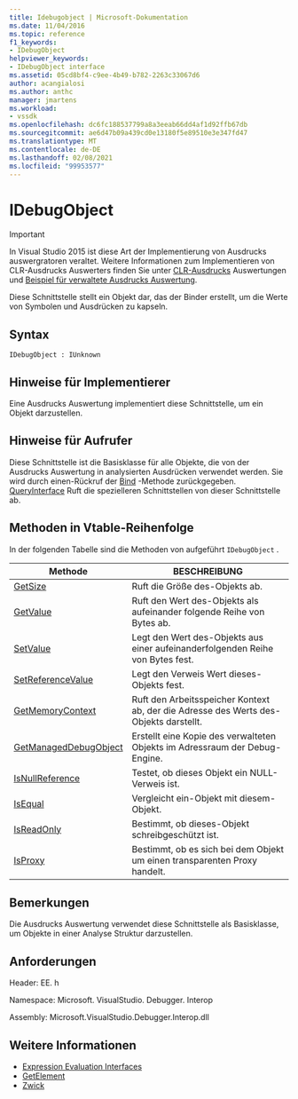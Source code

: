 ```yaml
---
title: Idebugobject | Microsoft-Dokumentation
ms.date: 11/04/2016
ms.topic: reference
f1_keywords:
- IDebugObject
helpviewer_keywords:
- IDebugObject interface
ms.assetid: 05cd8bf4-c9ee-4b49-b782-2263c33067d6
author: acangialosi
ms.author: anthc
manager: jmartens
ms.workload:
- vssdk
ms.openlocfilehash: dc6fc188537799a8a3eeab66dd4af1d92ffb67db
ms.sourcegitcommit: ae6d47b09a439cd0e13180f5e89510e3e347fd47
ms.translationtype: MT
ms.contentlocale: de-DE
ms.lasthandoff: 02/08/2021
ms.locfileid: "99953577"
---
```

# <a name="idebugobject"></a>IDebugObject
> [!IMPORTANT]
> In Visual Studio 2015 ist diese Art der Implementierung von Ausdrucks auswergratoren veraltet. Weitere Informationen zum Implementieren von CLR-Ausdrucks Auswerters finden Sie unter [CLR-Ausdrucks](https://github.com/Microsoft/ConcordExtensibilitySamples/wiki/CLR-Expression-Evaluators) Auswertungen und [Beispiel für verwaltete Ausdrucks Auswertung](https://github.com/Microsoft/ConcordExtensibilitySamples/wiki/Managed-Expression-Evaluator-Sample).

 Diese Schnittstelle stellt ein Objekt dar, das der Binder erstellt, um die Werte von Symbolen und Ausdrücken zu kapseln.

## <a name="syntax"></a>Syntax

```
IDebugObject : IUnknown
```

## <a name="notes-for-implementers"></a>Hinweise für Implementierer
 Eine Ausdrucks Auswertung implementiert diese Schnittstelle, um ein Objekt darzustellen.

## <a name="notes-for-callers"></a>Hinweise für Aufrufer
 Diese Schnittstelle ist die Basisklasse für alle Objekte, die von der Ausdrucks Auswertung in analysierten Ausdrücken verwendet werden. Sie wird durch einen-Rückruf der [Bind](../../../extensibility/debugger/reference/idebugbinder-bind.md) -Methode zurückgegeben. [QueryInterface](/cpp/atl/queryinterface) Ruft die spezielleren Schnittstellen von dieser Schnittstelle ab.

## <a name="methods-in-vtable-order"></a>Methoden in Vtable-Reihenfolge
 In der folgenden Tabelle sind die Methoden von aufgeführt `IDebugObject` .

|Methode|BESCHREIBUNG|
|------------|-----------------|
|[GetSize](../../../extensibility/debugger/reference/idebugobject-getsize.md)|Ruft die Größe des-Objekts ab.|
|[GetValue](../../../extensibility/debugger/reference/idebugobject-getvalue.md)|Ruft den Wert des-Objekts als aufeinander folgende Reihe von Bytes ab.|
|[SetValue](../../../extensibility/debugger/reference/idebugobject-setvalue.md)|Legt den Wert des-Objekts aus einer aufeinanderfolgenden Reihe von Bytes fest.|
|[SetReferenceValue](../../../extensibility/debugger/reference/idebugobject-setreferencevalue.md)|Legt den Verweis Wert dieses-Objekts fest.|
|[GetMemoryContext](../../../extensibility/debugger/reference/idebugobject-getmemorycontext.md)|Ruft den Arbeitsspeicher Kontext ab, der die Adresse des Werts des-Objekts darstellt.|
|[GetManagedDebugObject](../../../extensibility/debugger/reference/idebugobject-getmanageddebugobject.md)|Erstellt eine Kopie des verwalteten Objekts im Adressraum der Debug-Engine.|
|[IsNullReference](../../../extensibility/debugger/reference/idebugobject-isnullreference.md)|Testet, ob dieses Objekt ein NULL-Verweis ist.|
|[IsEqual](../../../extensibility/debugger/reference/idebugobject-isequal.md)|Vergleicht ein-Objekt mit diesem-Objekt.|
|[IsReadOnly](../../../extensibility/debugger/reference/idebugobject-isreadonly.md)|Bestimmt, ob dieses-Objekt schreibgeschützt ist.|
|[IsProxy](../../../extensibility/debugger/reference/idebugobject-isproxy.md)|Bestimmt, ob es sich bei dem Objekt um einen transparenten Proxy handelt.|

## <a name="remarks"></a>Bemerkungen
 Die Ausdrucks Auswertung verwendet diese Schnittstelle als Basisklasse, um Objekte in einer Analyse Struktur darzustellen.

## <a name="requirements"></a>Anforderungen
 Header: EE. h

 Namespace: Microsoft. VisualStudio. Debugger. Interop

 Assembly: Microsoft.VisualStudio.Debugger.Interop.dll

## <a name="see-also"></a>Weitere Informationen
- [Expression Evaluation Interfaces](../../../extensibility/debugger/reference/expression-evaluation-interfaces.md)
- [GetElement](../../../extensibility/debugger/reference/idebugarrayobject-getelement.md)
- [Zwick](../../../extensibility/debugger/reference/idebugbinder-bind.md)
